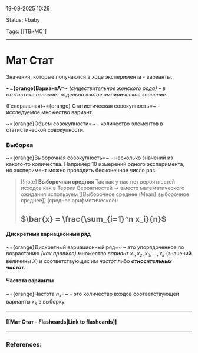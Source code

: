 
19-09-2025 10:26

Status: #baby 

Tags: [[ТВиМС]]

---
# Мат Стат

Значения, которые получаются в ходе эксперимента - варианты.

**~={orange}ВариантА=~** _(существительное женского рода) – в статистике означает отдельно взятое эмпирическое значение_.

(Генеральная)~={orange} Статистическая совокупность=~  - исследуемое множество вариант.

~={orange}Объем совокупности=~ - количество элементов в статистической совокупности.

### Выборка

~={orange}Выборочная совокупность=~ - несколько значений из какого-то количества. Например 10 измерений одного эксперимента, но эксперимент можно проводить бесконечное число раз.

> [!note] **Выборочная средняя**
> Так как у нас нет вероятностей исходов как в Теории Вероятностей -> вместо математического ожидания используем [[Выборочное среднее (Mean)|выборочное среднее]] (среднее арифметическое): 
> ## $\bar{x} = \frac{\sum_{i=1}^n x_i}{n}$


#### Дискретный вариационный ряд

~={orange}Дискретный вариационный ряд=~  – это упорядоченное по возрастанию _(как правило)_ множество _вариант_ $x_1, x_2, x_3, \dots, x_k$ (значений величины $X$) и соответствующих им _частот_ либо **_относительных частот_**.

#### Частота варианты

~={orange}Частота $n_k$=~ - это количество входов соответствующей варианты $x_k$ в выборку. 


----
#### [[Мат Стат - Flashcards|Link to flashcards]]



---
### References:

